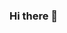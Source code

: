 ### Hi there 👋

<!--
**29nishthagupta/29nishthagupta** is a ✨ _particular_ ✨ repository because its `README.md` (this file) appears on your GitHub profile.

Here are some ideas to get you started:

- 🔭 I’m currently working on College Projects
- 🌱 I’m currently learning Full Stack Web Development
- 💬 Ask me about Python, Django, HTML/CSS/JS
- 📫 How to reach me: nishthagupta7777@gmail.com


